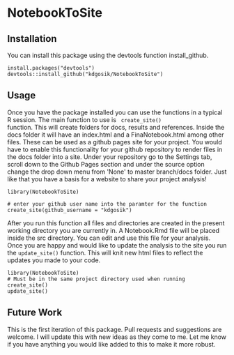 # NotebookToSite

## Installation

You can install this package using the devtools function install_github.  

```{r}
install.packages("devtools")
devtools::install_github("kdgosik/NotebookToSite")
```

## Usage

Once you have the package installed you can use the functions in a typical R session.  The main function to use is <code> create_site() </code> function.  This will create folders for docs, results and references.  Inside the docs folder it will have an index.html and a FinaNotebook.html among other files.  These can be used as a github pages site for your project.  You would have to enable this functionality for your github repository to render files in the docs folder into a site.  Under your repository go to the Settings tab, scroll down to the Github Pages section and under the source option change the drop down menu from 'None' to master branch/docs folder.  Just like that you have a basis for a website to share your project analysis!

```{r}
library(NotebookToSite)

# enter your github user name into the paramter for the function
create_site(github_username = "kdgosik")
```

After you run this function all files and directories are created in the present working directory you are currently in.  A Notebook.Rmd file will be placed inside the src directory.  You can edit and use this file for your analysis.  Once you are happy and would like to update the analysis to the site you run the <code>update_site()</code> function.  This will knit new html files to reflect the updates you made to your code. 

```{r}
library(NotebookToSite)
# Must be in the same project directory used when running create_site()
update_site()
```


## Future Work

This is the first iteration of this package.  Pull requests and suggestions are welcome. I will update this with new ideas as they come to me. Let me know if you have anything you would like added to this to make it more robust.
